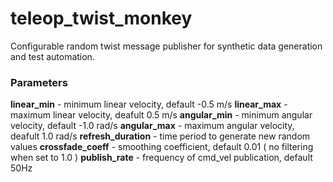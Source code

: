 # teleop_twist_monkey

Configurable random twist message publisher for synthetic data generation and test automation.

### Parameters

**linear_min** - minimum linear velocity, default -0.5 m/s
**linear_max** - maximum linear velocity, deafult 0.5 m/s
**angular_min** - minimum angular velocity, default -1.0 rad/s
**angular_max** - maximum angular velocity, deafult 1.0 rad/s
**refresh_duration** - time period to generate new random values
**crossfade_coeff** - smoothing coefficient, default 0.01 ( no filtering when set to 1.0 )
**publish_rate** - frequency of cmd_vel publication, default 50Hz
